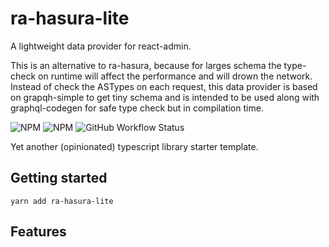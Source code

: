 # ra-hasura-lite 

A lightweight data provider for react-admin.

This is an alternative to ra-hasura, because for larges schema the type-check on runtime will affect the performance and will drown the network. Instead of check the ASTypes on each request, this data provider is based on grapqh-simple to get tiny schema and is intended to be used along with graphql-codegen for safe type check but in compilation time. 

![NPM](https://img.shields.io/npm/l/@gengue/ra-hasura-lite)
![NPM](https://img.shields.io/npm/v/@gengue/ra-hasura-lite)
![GitHub Workflow Status](https://github.com/gengue/ra-hasura-lite/actions/workflows/ra-hasura-lite.yml/badge.svg?branch=main)

Yet another (opinionated) typescript library starter template.


## Getting started

`yarn add ra-hasura-lite`

## Features

